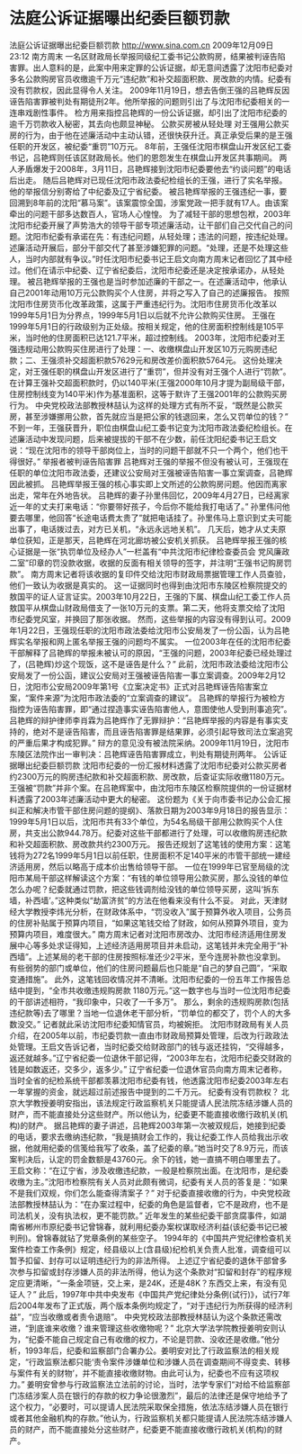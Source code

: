 # 法庭公诉证据曝出纪委巨额罚款

法庭公诉证据曝出纪委巨额罚款
http://www.sina.com.cn  2009年12月09日23:12  南方周末
一名区财政局长举报同级纪工委书记公款购房，结果被判诬告陷害罪。出人意料的是，此案中用来定罪的公诉证据，却无意间透露了沈阳市纪委对多名公款购房官员收缴逾千万元“违纪款”和补交超面积款、房改款的内情。纪委有没有罚款权，因此显得令人关注。
2009年11月19日，想去告倒王强的吕艳辉反因诬告陷害罪被判处有期徒刑2年。他所举报的问题则引出了与沈阳市纪委相关的一连串戏剧性事件。
检方用来指控吕艳辉的一份公诉证据，却引出了沈阳市纪委的逾千万罚款收入秘密，其去向也颇显神秘。
公款买房被从轻处理
对王强用公款买房的行为，由于他在述廉活动中主动认错，还很快获升迁。真正承受后果的是王强任职的开发区，被纪委“重罚”10万元。
8年前，王强任沈阳市棋盘山开发区纪工委书记，吕艳辉则任该区财政局长。他们的恩怨发生在棋盘山开发区共事期间。
两人矛盾爆发于2008年，3月11日，吕艳辉接到沈阳市纪委要他去“约谈问题”的电话后出走。
随后吕艳辉对已现任沈阳市政法委纪检组长的王强，进行了实名举报。他的举报信分别寄给了中纪委及辽宁省纪委。
被吕艳辉举报的王强违纪一事，要回溯到8年前的沈阳“慕马案”。该案震惊全国，涉案党政一把手就有17人。由该案牵出的问题干部多达数百人，官场人心惶惶。
为了减轻干部的思想包袱，2003年沈阳市纪委开展了声势浩大的领导干部专项述廉活动，让干部们自己交代自己的问题。沈阳市纪委有承诺在先：有违纪问题，从轻处理；违法的问题，按违纪处理。
述廉活动开展后，部分干部交代了甚至涉嫌犯罪的问题。“处理，还是不处理这些人，当时内部就有争议。”时任沈阳市纪委书记王启文向南方周末记者回忆了其中经过。他们在请示中纪委、辽宁省纪委后，沈阳市纪委还是决定按承诺办，从轻处理。
被吕艳辉举报的王强也是当时参加述廉的干部之一。在述廉活动中，他承认自己2001年动用10万元公款购买个人住房，并将之写入了自己的述廉报告。
按照沈阳市住房货币化改革政策，这属于严重违纪行为。沈阳市住房货币化改革以1999年5月1日为分界点，1999年5月1日以后就不允许公款购买住房。
王强在1999年5月1日的行政级别为正处级。按相关规定，他的住房面积控制线是105平米，当时他的住房面积已达121.7平米，超过控制线。
2003年，沈阳市纪委对王强违规动用公款购买住房进行了处理：一、收缴棋盘山开发区10万元购房违纪款；二、王强须补交超面积款57629元和房改差价面积款5764元。
这份处理决定，对王强任职的棋盘山开发区进行了“重罚”，但并没有对王强个人进行“罚款”。在计算王强补交超面积款时，仍以140平米(王强2000年10月才提为副局级干部，住房控制线变为140平米)作为基准面积，这等于默许了王强2001年的公款购买房行为。
中央党校政法部教授林喆认为这样的处理方式有所不妥，“既然是公款买房，甚至涉嫌挪用公款，首先就应当是把公家的钱退回来，怎么又罚单位的钱？”
不到一年，王强获晋升，职位由棋盘山纪工委书记变为沈阳市政法委纪检组长。在述廉活动中发现问题，后来被提拔的干部不在少数，前任沈阳纪委书记王启文说：“现在沈阳市的领导干部岗位上，当时的问题干部就不只一个两个，他们也干得很好。”
举报者被判诬告陷害罪
吕艳辉对王强的举报不但没有被认可，王强现在任职的单位沈阳市政法委，还建议公安局对王强被诬告陷害一事立案调查，吕艳辉因此被抓。
吕艳辉举报王强的核心事实即上文所述的公款购房问题。他因而离家出走，常年在外地告状。
吕艳辉的妻子孙里伟回忆，2009年4月27日，已经离家近一年的丈夫打来电话：“你要带好孩子，今后你不能给我打电话了。”
孙里伟问他要去哪里，他回答“长途电话费太贵了”就把电话挂了。孙里伟马上意识到丈夫可能出事了，电话拨过去，对方已关机，“永远永远地关机”。
几天后，她才从丈夫原单位获知，正是那天，吕艳辉在河北廊坊被公安机关抓获。
吕艳辉举报王强的核心证据是一张“执罚单位及经办人”一栏盖有“中共沈阳市纪律检查委员会 党风廉政二室”印章的罚没款收据，收据的反面有相关领导的签字，并注明“王强书记购房罚款”。
南方周末记者将该收据的复印件交给沈阳市财政局票据管理工作人员查验，他们一致认为收据是真实的。
这一证据同时也得到由沈阳市东陵区检察院提交的敖国平的证人证言证实。2003年10月22日，王强的下属、棋盘山纪工委工作人员敖国平从棋盘山财政局借支了一张10万元的支票。第二天，他将支票交给了沈阳市纪委党风室，并换回了那张收据。
然而，这些举报的内容没有得到认可。2009年1月22日，王强现任职的沈阳市政法委给沈阳市公安局发了一份公函，认为吕艳辉实名举报和网上匿名举报王强的问题均不属实。
一位2003年在任的沈阳市纪委干部解释了吕艳辉的举报未被认可的原因，“王强的问题，2003年纪委已经处理过了，(吕艳辉)炒这个现饭，这不是诬告是什么？”
此前，沈阳市政法委给沈阳市公安局发了一份公函，建议公安局对王强被诬告陷害一事立案调查。2009年2月12日，沈阳市公安局2009年第1号《立案决定书》正式对吕艳辉诬告陷害案立案，“案件来源”为沈阳市政法委的“立案调查的建议”。
吕艳辉的举报行为被检方指控为诬告陷害罪，即“通过捏造事实诬告陷害他人，意图使他人受到刑事追究”。
吕艳辉的辩护律师李肖霖为吕艳辉作了无罪辩护：“吕艳辉举报的内容是有事实支持的，绝对不是诬告陷害，而且诬告陷害罪是结果罪，必须引起导致司法立案追究的严重后果才构成犯罪。”
辩方的意见没有被法院采纳。2009年11月19日，沈阳市东陵区法院作出一审判决：吕艳辉诬告陷害罪成立，判处有期徒刑两年。
公诉证据曝出纪委巨额罚款
沈阳市纪委的一份汇报材料透露了沈阳市纪委对公款买房者约2300万元的购房违纪款和补交超面积款、房改款，后查证实际收缴1180万元。
王强被“罚款”并非个案。在吕艳辉案中，由沈阳市东陵区检察院提供的一份证据材料透露了2003年述廉活动中更大的秘密。
这份题为《关于向市委书记办公会汇报纠正和解决市管干部住房问题的提纲》、落款日期为2003年9月18日的报告显示：1999年5月1日以后，沈阳市共有33个单位，为54名局级干部用公款购买个人住房，共支出公款944.78万。纪委对这些干部都进行了处理，可以收缴购房违纪款和补交超面积款、房改款共约2300万元。
报告还规划了这笔钱的使用方案：这笔钱将为272名1999年5月1日以前任职，住房面积不足140平米的市管干部统一建经济适用房，然后以略高于成本价出售给领导干部。
一位在1999年已官至局级的沈阳市某局干部这样解读这个方案：“有钱的单位领导用公款买房，那么没钱的单位怎么办呢？纪委就通过罚款，把这些钱调剂给没钱的单位领导买房，这叫‘拆东墙，补西墙’。”这种类似“劫富济贫”的方法在他看来没有什么不妥。
对此，天津财经大学教授李炜光分析，在财政体系中，“罚没收入”属于预算外收入项目，公务员的住房补贴属于预算内项目，“如果这笔钱交给了财政，如何从预算外项目，变为预算内项目，难度很大。”
南方周末记者对沈阳市房改办、沈阳市经济适用住房发展中心等多处求证得知，上述经济适用房项目并未启动，这笔钱并未完全用于“补西墙”。上述某局的老干部的住房按照标准还少2平米，至今连房补款也没拿到。有些弱势的部门或单位，他们的住房问题最后也只能是“自己的梦自己圆”，“采取变通措施”。
此外，这笔钱回收情况并不清晰。沈阳市纪委的一份五年工作报告总结中提到，“全市共收缴违规购房款 1180万元。”这一数字也与当时一位沈阳市纪委的干部讲述相符，“我印象中，只收了一千多万”。
那么，剩余的违规购房款(包括违纪款等)去了哪里？当地一位退休老干部分析，“罚单位的都交了，罚个人的大多数没交。”
记者就此采访沈阳市纪委知情官员，均被婉拒。
沈阳市财政局有关人员介绍，在2005年以前，市纪委罚款一直由市财政局预算处管理，后改为行政政法处管理。王启文告诉记者，当时纪委交给财政部门的钱与返还挂钩，“交得越多，返还就越多。”辽宁省纪委一位退休干部记得，“2003年左右，沈阳市纪委交财政的钱是如数返还，交多少，返多少。”
辽宁省纪委一位退休官员向南方周末记者称，当时全省的纪检系统干部都羡慕沈阳市纪委有钱，他透露沈阳市纪委2003年左右一年掌握的资金，就远超过前述报告中提到的二千万元。
纪委有没有罚款权？
北京大学教授姜明安指出，该法规定行政监察机关只能提请人民法院冻结涉嫌人员的财产，而不能直接处分这些财产。所以他认为，纪委更不能直接收缴行政机关(机构)的财产。
据吕艳辉的妻子讲述，吕艳辉2003年第一次被双规后，她接到纪委的电话，要求去缴纳违纪款，“我是搞财会工作的，我让纪委工作人员给我出示收据，他就用纪委的信笺给我写了收条，盖了纪委的章。”她当时交了8.9万元，而该案判决后，认定的罚金数额是43760元。余下的钱，她一直搞不明白哪里去了。
王启文称：“在辽宁省，涉及收缴违纪款，一般是检察院出面。在沈阳市，是纪委收缴为主。”沈阳市检察院有关人员对此颇有微词，纪委有关人员的答复是：“如果不是我们双规，你们怎么能查得清案子？”
对于纪委直接收缴的行为，中央党校政法部教授林喆认为：“在办案过程中，纪委的角色是监督者，它不是政府，也不是司法机关，没有执法权，更不能罚款。”
近年发生的某些纪委干部贪腐事件，如湖南省郴州市原纪委书记曾锦春，就利用纪委办案权谋取经济利益(该纪委书记已被判刑)。曾锦春就钻了党章条例的某些空子。
1994年的《中国共产党纪律检查机关案件检查工作条例》规定，经县级以上(含县级)纪检机关负责人批准，调查组可以暂予扣留、封存可以证明违纪行为的非法所得。
上述辽宁省纪委的退休干部曾多次参与扣留或封存涉嫌人员的非法所得，他认为这个条款对“扣留和封存”的程序规定应更清晰，“一条金项链，交上来，是24K，还是48K？东西交上来，有没有见证人？”
此后，1997年中共中央发布《中国共产党纪律处分条例(试行)》，试行7年后2004年发布了正式版，两个版本条例均规定了，“对于违纪行为所获得的经济利益”，“应当收缴或者责令退赔”。
中央党校政法部教授林喆认为这个条款还需改进，“到底谁来收缴？谁来管理这些收缴物呢？”
北京大学法学院教授姜明安则认为，“纪委不能自己规定自己有收缴的权力，不论是罚款、没收还是收缴。”他分析，1993年后，纪委和监察部门合署办公。姜明安对比了行政监察法的相关规定，“行政监察法都只能‘责令案件涉嫌单位和涉嫌人员在调查期间不得变卖、转移与案件有关的财物’，并不能直接收缴财物。由此可认为，纪委也不应有这项权力。”
姜明安曾参与行政监察法立法前的讨论，当时，法学专家们“对给不给监察部门冻结涉案人员在银行的存款的权力争论很激烈”，最后的法律还是保守地给予了这个权力，“必要时，可以提请人民法院采取保全措施，依法冻结涉嫌人员在银行或者其他金融机构的存款。”他认为，行政监察机关都只能提请人民法院冻结涉嫌人员的财产，而不能直接处分这些财产，纪委更不能直接收缴行政机关(机构)的财产。

